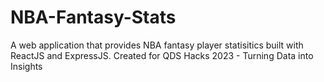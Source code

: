 # NBA-Fantasy-Stats

A web application that provides NBA fantasy player statisitics built with ReactJS and ExpressJS.
Created for QDS Hacks 2023 - Turning Data into Insights 





